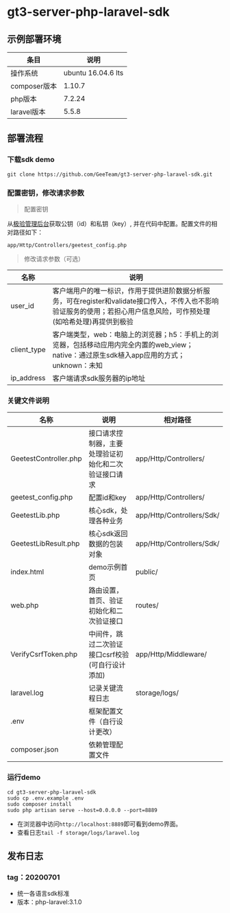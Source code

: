 # gt3-server-php-laravel-sdk

## 示例部署环境
条目|说明
----|----
操作系统|ubuntu 16.04.6 lts
composer版本|1.10.7
php版本|7.2.24
laravel版本|5.5.8

## 部署流程

### 下载sdk demo
```
git clone https://github.com/GeeTeam/gt3-server-php-laravel-sdk.git
```

### 配置密钥，修改请求参数
> 配置密钥

从[极验管理后台](https://auth.geetest.com/login/)获取公钥（id）和私钥（key）, 并在代码中配置。配置文件的相对路径如下：
```
app/Http/Controllers/geetest_config.php
```

> 修改请求参数（可选）

名称|说明
----|------
user_id|客户端用户的唯一标识，作用于提供进阶数据分析服务，可在register和validate接口传入，不传入也不影响验证服务的使用；若担心用户信息风险，可作预处理(如哈希处理)再提供到极验
client_type|客户端类型，web：电脑上的浏览器；h5：手机上的浏览器，包括移动应用内完全内置的web_view；native：通过原生sdk植入app应用的方式；unknown：未知
ip_address|客户端请求sdk服务器的ip地址

### 关键文件说明
名称|说明|相对路径
----|----|----
GeetestController.php|接口请求控制器，主要处理验证初始化和二次验证接口请求|app/Http/Controllers/
geetest_config.php|配置id和key|app/Http/Controllers/
GeetestLib.php|核心sdk，处理各种业务|app/Http/Controllers/Sdk/
GeetestLibResult.php|核心sdk返回数据的包装对象|app/Http/Controllers/Sdk/
index.html|demo示例首页|public/
web.php|路由设置，首页、验证初始化和二次验证接口|routes/
VerifyCsrfToken.php|中间件，跳过二次验证接口csrf校验(可自行设计添加)|app/Http/Middleware/
laravel.log|记录关键流程日志|storage/logs/
.env|框架配置文件（自行设计更改）|
composer.json|依赖管理配置文件|

### 运行demo
```
cd gt3-server-php-laravel-sdk
sudo cp .env.example .env
sudo composer install
sudo php artisan serve --host=0.0.0.0 --port=8889
```
- 在浏览器中访问`http://localhost:8889`即可看到demo界面。
- 查看日志`tail -f storage/logs/laravel.log`

## 发布日志

### tag：20200701
- 统一各语言sdk标准
- 版本：php-laravel:3.1.0

